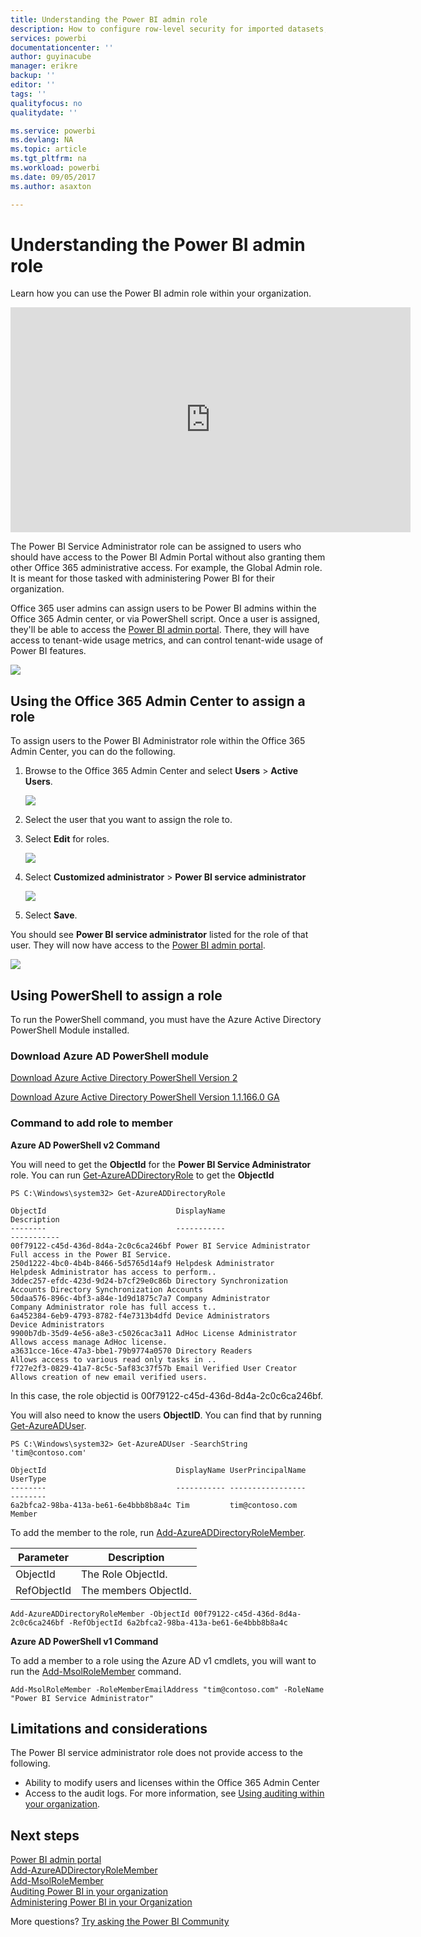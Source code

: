 ```yaml
---
title: Understanding the Power BI admin role
description: How to configure row-level security for imported datasets, and DirectQuery, within the Power BI service.
services: powerbi
documentationcenter: ''
author: guyinacube
manager: erikre
backup: ''
editor: ''
tags: ''
qualityfocus: no
qualitydate: ''

ms.service: powerbi
ms.devlang: NA
ms.topic: article
ms.tgt_pltfrm: na
ms.workload: powerbi
ms.date: 09/05/2017
ms.author: asaxton

---
```

# Understanding the Power BI admin role
Learn how you can use the Power BI admin role within your organization.

<iframe width="640" height="360" src="https://www.youtube.com/embed/PQRbdJgEm3k?showinfo=0" frameborder="0" allowfullscreen></iframe>

The Power BI Service Administrator role can be assigned to users who should have access to the Power BI Admin Portal without also granting them other Office 365 administrative access. For example, the Global Admin role. It is meant for those tasked with administering Power BI for their organization.

Office 365 user admins can assign users to be Power BI admins within the Office 365 Admin center, or via PowerShell script. Once a user is assigned, they'll be able to access the [Power BI admin portal](powerbi-admin-portal.md). There, they will have access to tenant-wide usage metrics, and can control tenant-wide usage of Power BI features.

![](media/powerbi-admin-role/powerbi-admin-portal.png)

## Using the Office 365 Admin Center to assign a role
To assign users to the Power BI Administrator role within the Office 365 Admin Center, you can do the following.

1. Browse to the Office 365 Admin Center and select **Users** > **Active Users**.
   
    ![](media/powerbi-admin-role/powerbi-admin-users.png)
2. Select the user that you want to assign the role to.
3. Select **Edit** for roles.
   
    ![](media/powerbi-admin-role/powerbi-admin-edit-roles.png)
4. Select **Customized administrator** > **Power BI service administrator**
   
    ![](media/powerbi-admin-role/powerbi-admin-role.png)
5. Select **Save**.

You should see **Power BI service administrator** listed for the role of that user. They will now have access to the [Power BI admin portal](powerbi-admin-portal.md).

![](media/powerbi-admin-role/powerbi-admin-role-set.png)

## Using PowerShell to assign a role
To run the PowerShell command, you must have the Azure Active Directory PowerShell Module installed.

### Download Azure AD PowerShell module
[Download Azure Active Directory PowerShell Version 2](https://github.com/Azure/azure-docs-powershell-azuread/blob/master/Azure%20AD%20Cmdlets/AzureAD/index.md)

[Download Azure Active Directory PowerShell Version 1.1.166.0 GA](http://connect.microsoft.com/site1164/Downloads/DownloadDetails.aspx?DownloadID=59185)

### Command to add role to member
**Azure AD PowerShell v2 Command**

You will need to get the **ObjectId** for the **Power BI Service Administrator** role. You can run [Get-AzureADDirectoryRole](https://docs.microsoft.com/powershell/azuread/v2/get-azureaddirectoryrole) to get the **ObjectId**

```
PS C:\Windows\system32> Get-AzureADDirectoryRole

ObjectId                             DisplayName                        Description
--------                             -----------                        -----------
00f79122-c45d-436d-8d4a-2c0c6ca246bf Power BI Service Administrator     Full access in the Power BI Service.
250d1222-4bc0-4b4b-8466-5d5765d14af9 Helpdesk Administrator             Helpdesk Administrator has access to perform..
3ddec257-efdc-423d-9d24-b7cf29e0c86b Directory Synchronization Accounts Directory Synchronization Accounts
50daa576-896c-4bf3-a84e-1d9d1875c7a7 Company Administrator              Company Administrator role has full access t..
6a452384-6eb9-4793-8782-f4e7313b4dfd Device Administrators              Device Administrators
9900b7db-35d9-4e56-a8e3-c5026cac3a11 AdHoc License Administrator        Allows access manage AdHoc license.
a3631cce-16ce-47a3-bbe1-79b9774a0570 Directory Readers                  Allows access to various read only tasks in ..
f727e2f3-0829-41a7-8c5c-5af83c37f57b Email Verified User Creator        Allows creation of new email verified users.
```

In this case, the role objectid is 00f79122-c45d-436d-8d4a-2c0c6ca246bf.

You will also need to know the users **ObjectID**. You can find that by running [Get-AzureADUser](https://docs.microsoft.com/powershell/azuread/v2/get-azureaduser).

```
PS C:\Windows\system32> Get-AzureADUser -SearchString 'tim@contoso.com'

ObjectId                             DisplayName UserPrincipalName      UserType
--------                             ----------- -----------------      --------
6a2bfca2-98ba-413a-be61-6e4bbb8b8a4c Tim         tim@contoso.com        Member
```

To add the member to the role, run [Add-AzureADDirectoryRoleMember](https://docs.microsoft.com/powershell/azuread/v2/add-azureaddirectoryrolemember).

| Parameter | Description |
| --- | --- |
| ObjectId |The Role ObjectId. |
| RefObjectId |The members ObjectId. |

```
Add-AzureADDirectoryRoleMember -ObjectId 00f79122-c45d-436d-8d4a-2c0c6ca246bf -RefObjectId 6a2bfca2-98ba-413a-be61-6e4bbb8b8a4c
```

**Azure AD PowerShell v1 Command**

To add a member to a role using the Azure AD v1 cmdlets, you will want to run the [Add-MsolRoleMember](https://docs.microsoft.com/powershell/msonline/v1/add-msolrolemember) command.

```
Add-MsolRoleMember -RoleMemberEmailAddress "tim@contoso.com" -RoleName "Power BI Service Administrator"
```

## Limitations and considerations
The Power BI service administrator role does not provide access to the following.

* Ability to modify users and licenses within the Office 365 Admin Center
* Access to the audit logs. For more information, see [Using auditing within your organization](powerbi-admin-auditing.md).

## Next steps
[Power BI admin portal](powerbi-admin-portal.md)  
[Add-AzureADDirectoryRoleMember](https://docs.microsoft.com/powershell/azuread/v2/add-azureaddirectoryrolemember)  
[Add-MsolRoleMember](https://docs.microsoft.com/powershell/msonline/v1/add-msolrolemember)  
[Auditing Power BI in your organization](powerbi-admin-auditing.md)  
[Administering Power BI in your Organization](powerbi-admin-administering-power-bi-in-your-organization.md)  

More questions? [Try asking the Power BI Community](http://community.powerbi.com/)

